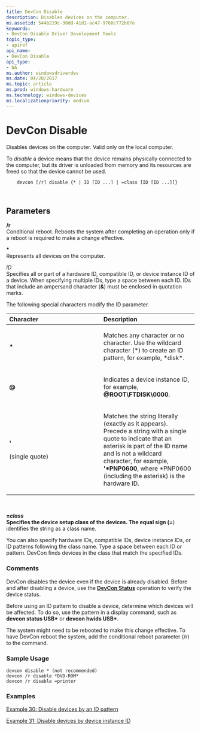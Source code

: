```yaml
---
title: DevCon Disable
description: Disables devices on the computer.
ms.assetid: 544b219c-30dd-41d1-ac47-9760c772b07e
keywords:
- DevCon Disable Driver Development Tools
topic_type:
- apiref
api_name:
- DevCon Disable
api_type:
- NA
ms.author: windowsdriverdev
ms.date: 04/20/2017
ms.topic: article
ms.prod: windows-hardware
ms.technology: windows-devices
ms.localizationpriority: medium
---
```


# DevCon Disable


Disables devices on the computer. Valid only on the local computer.

To *disable* a device means that the device remains physically connected to the computer, but its driver is unloaded from memory and its resources are freed so that the device cannot be used.

```
    devcon [/r] disable {* | ID [ID ...] | =class [ID [ID ...]]} 

   
```

## <span id="ddk_devcon_disable_tools"></span><span id="DDK_DEVCON_DISABLE_TOOLS"></span>Parameters


<span id="________r______"></span><span id="________R______"></span> **/r**   
Conditional reboot. Reboots the system after completing an operation only if a reboot is required to make a change effective.

<span id="______________"></span> **\***   
Represents all devices on the computer.

<span id="_______ID______"></span><span id="_______id______"></span> *ID*   
Specifies all or part of a hardware ID, compatible ID, or device instance ID of a device. When specifying multiple IDs, type a space between each ID. IDs that include an ampersand character (**&**) must be enclosed in quotation marks.

The following special characters modify the ID parameter.

<table>
<colgroup>
<col width="50%" />
<col width="50%" />
</colgroup>
<thead>
<tr class="header">
<th align="left">Character</th>
<th align="left">Description</th>
</tr>
</thead>
<tbody>
<tr class="odd">
<td align="left"><p><strong>*</strong></p></td>
<td align="left"><p>Matches any character or no character. Use the wildcard character (*) to create an ID pattern, for example, *disk*.</p></td>
</tr>
<tr class="even">
<td align="left"><p><strong>@</strong></p></td>
<td align="left"><p>Indicates a device instance ID, for example, <strong>@ROOT\FTDISK\0000</strong>.</p></td>
</tr>
<tr class="odd">
<td align="left"><p><strong>'</strong></p>
<p>(single quote)</p></td>
<td align="left"><p>Matches the string literally (exactly as it appears). Precede a string with a single quote to indicate that an asterisk is part of the ID name and is not a wildcard character, for example, <strong>'*PNP0600</strong>, where *PNP0600 (including the asterisk) is the hardware ID.</p></td>
</tr>
</tbody>
</table>

 

<span id="________class______"></span><span id="________CLASS______"></span> **=***class*   
Specifies the device setup class of the devices. The equal sign (**=**) identifies the string as a class name.

You can also specify hardware IDs, compatible IDs, device instance IDs, or ID patterns following the class name. Type a space between each ID or pattern. DevCon finds devices in the class that match the specified IDs.

### <span id="comments"></span><span id="COMMENTS"></span>Comments

DevCon disables the device even if the device is already disabled. Before and after disabling a device, use the [**DevCon Status**](devcon-status.md) operation to verify the device status.

Before using an ID pattern to disable a device, determine which devices will be affected. To do so, use the pattern in a display command, such as **devcon status USB\*** or **devcon hwids USB\***.

The system might need to be rebooted to make this change effective. To have DevCon reboot the system, add the conditional reboot parameter (/r) to the command.

### <span id="sample_usage"></span><span id="SAMPLE_USAGE"></span>Sample Usage

```
devcon disable * (not recommended)
devcon /r disable *DVD-ROM*
devcon /r disable =printer
```

### <span id="examples"></span><span id="EXAMPLES"></span>Examples

[Example 30: Disable devices by an ID pattern](devcon-examples.md#ddk_example_30_disable_devices_by_an_id_pattern_tools)

[Example 31: Disable devices by device instance ID](devcon-examples.md#ddk_example_31_disable_devices_by_device_instance_id_tools)

 

 





